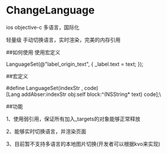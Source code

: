 # ChangeLanguage

ios  objective-c 多语言，国际化

轻量级 手动切换语言，实时渲染，完美的内存引用


##如何使用
使用宏定义

LanguageSet(@"label_origin_text", {
        _label.text = text;
    });
    
##宏定义

#define LanguageSet(indexStr , code) \
[Lang addAbser:indexStr obj:self block:^(NSString* text) code];\


##功能

1、使用弱引用，保证所有加入_targets的对象能够正常释放

2、能够实时切换语言，并渲染页面

3、目前暂不支持多语言的本地图片切换(开发者可以根据kvo来实现)
